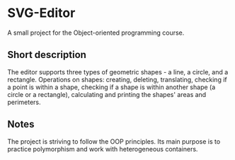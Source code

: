 # SVG-Editor
A small project for the Object-oriented programming course.

## Short description
The editor supports three types of geometric shapes - a line, a circle, and a
rectangle. Operations on shapes: creating, deleting, translating, checking if
a point is within a shape, checking if a shape is within another shape
(a circle or a rectangle), calculating and printing the shapes' areas and
perimeters.

## Notes
The project is striving to follow the OOP principles. Its main purpose is to
practice polymorphism and work with heterogeneous containers.
